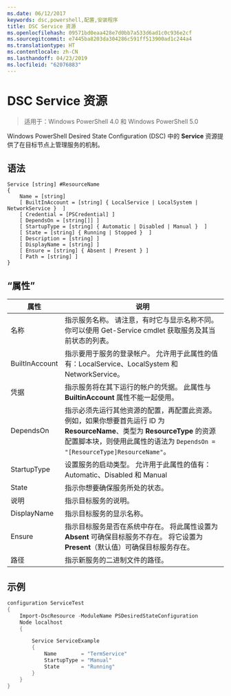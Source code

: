 ```yaml
---
ms.date: 06/12/2017
keywords: dsc,powershell,配置,安装程序
title: DSC Service 资源
ms.openlocfilehash: 09571bd0eaa428e7d0bb7a533d6ad1c0c936e2cf
ms.sourcegitcommit: e7445ba8203da304286c591ff513900ad1c244a4
ms.translationtype: HT
ms.contentlocale: zh-CN
ms.lasthandoff: 04/23/2019
ms.locfileid: "62076883"
---
```

# <a name="dsc-service-resource"></a>DSC Service 资源

> 适用于：Windows PowerShell 4.0 和 Windows PowerShell 5.0


Windows PowerShell Desired State Configuration (DSC) 中的 **Service** 资源提供了在目标节点上管理服务的机制。

## <a name="syntax"></a>语法

```
Service [string] #ResourceName
{
    Name = [string]
    [ BuiltInAccount = [string] { LocalService | LocalSystem | NetworkService }  ]
    [ Credential = [PSCredential] ]
    [ DependsOn = [string[]] ]
    [ StartupType = [string] { Automatic | Disabled | Manual }  ]
    [ State = [string] { Running | Stopped }  ]
    [ Description = [string] ]
    [ DisplayName = [string] ]
    [ Ensure = [string] { Absent | Present } ]
    [ Path = [string] ]
}
```

## <a name="properties"></a>“属性”

|  属性  |  说明   |
|---|---|
| 名称| 指示服务名称。 请注意，有时它与显示名称不同。 你可以使用 Get-Service cmdlet 获取服务及其当前状态的列表。|
| BuiltInAccount| 指示要用于服务的登录帐户。 允许用于此属性的值有：LocalService、LocalSystem 和 NetworkService。|
| 凭据| 指示服务将在其下运行的帐户的凭据。 此属性与 __BuiltinAccount__ 属性不能一起使用。|
| DependsOn| 指示必须先运行其他资源的配置，再配置此资源。 例如，如果你想要首先运行 ID 为 __ResourceName__、类型为 __ResourceType__ 的资源配置脚本块，则使用此属性的语法为 `DependsOn = "[ResourceType]ResourceName"`。|
| StartupType| 设置服务的启动类型。 允许用于此属性的值有：Automatic、Disabled 和 Manual|
| State| 指示你想要确保服务所处的状态。|
| 说明 | 指示目标服务的说明。|
| DisplayName | 指示目标服务的显示名称。|
| Ensure | 指示目标服务是否在系统中存在。 将此属性设置为 **Absent** 可确保目标服务不存在。 将它设置为 **Present**（默认值）可确保目标服务存在。|
| 路径 | 指示新服务的二进制文件的路径。|

## <a name="example"></a>示例

```powershell
configuration ServiceTest
{
    Import-DscResource -ModuleName PSDesiredStateConfiguration
    Node localhost
    {

        Service ServiceExample
        {
            Name        = "TermService"
            StartupType = "Manual"
            State       = "Running"
        }
    }
}
```